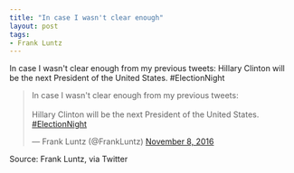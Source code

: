```yaml
---
title: "In case I wasn't clear enough"
layout: post
tags:
- Frank Luntz
---
```


In case I wasn't clear enough from my previous tweets: Hillary Clinton will be the next President of the United States. #ElectionNight

<blockquote class="twitter-tweet"><p lang="en" dir="ltr">In case I wasn't clear enough from my previous tweets:<br><br>Hillary Clinton will be the next President of the United States. <a href="https://twitter.com/hashtag/ElectionNight?src=hash&amp;ref_src=twsrc%5Etfw">#ElectionNight</a></p>&mdash; Frank Luntz (@FrankLuntz) <a href="https://twitter.com/FrankLuntz/status/796136199706574848?ref_src=twsrc%5Etfw">November 8, 2016</a></blockquote> <script async src="https://platform.twitter.com/widgets.js" charset="utf-8"></script>

Source: Frank Luntz, via Twitter
